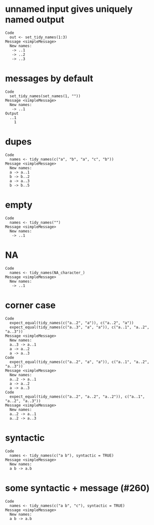 # unnamed input gives uniquely named output

    Code
      out <- set_tidy_names(1:3)
    Message <simpleMessage>
      New names:
       -> ..1
       -> ..2
       -> ..3

# messages by default

    Code
      set_tidy_names(set_names(1, ""))
    Message <simpleMessage>
      New names:
       -> ..1
    Output
      ..1 
        1 

# dupes

    Code
      names <- tidy_names(c("a", "b", "a", "c", "b"))
    Message <simpleMessage>
      New names:
      a -> a..1
      b -> b..2
      a -> a..3
      b -> b..5

# empty

    Code
      names <- tidy_names("")
    Message <simpleMessage>
      New names:
       -> ..1

# NA

    Code
      names <- tidy_names(NA_character_)
    Message <simpleMessage>
      New names:
       -> ..1

# corner case

    Code
      expect_equal(tidy_names(c("a..2", "a")), c("a..2", "a"))
      expect_equal(tidy_names(c("a..3", "a", "a")), c("a..1", "a..2", "a..3"))
    Message <simpleMessage>
      New names:
      a..3 -> a..1
      a -> a..2
      a -> a..3
    Code
      expect_equal(tidy_names(c("a..2", "a", "a")), c("a..1", "a..2", "a..3"))
    Message <simpleMessage>
      New names:
      a..2 -> a..1
      a -> a..2
      a -> a..3
    Code
      expect_equal(tidy_names(c("a..2", "a..2", "a..2")), c("a..1", "a..2", "a..3"))
    Message <simpleMessage>
      New names:
      a..2 -> a..1
      a..2 -> a..3

# syntactic

    Code
      names <- tidy_names(c("a b"), syntactic = TRUE)
    Message <simpleMessage>
      New names:
      a b -> a.b

# some syntactic + message (#260)

    Code
      names <- tidy_names(c("a b", "c"), syntactic = TRUE)
    Message <simpleMessage>
      New names:
      a b -> a.b


